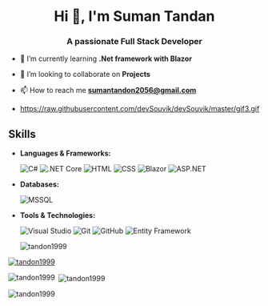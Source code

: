 <h1 align="center">Hi 👋, I'm Suman Tandan</h1>
<h3 align="center">A passionate Full Stack Developer</h3>




- 🌱 I’m currently learning **.Net framework with Blazor**

- 👯 I’m looking to collaborate on **Projects**

- 📫 How to reach me **sumantandon2056@gmail.com**

- https://raw.githubusercontent.com/devSouvik/devSouvik/master/gif3.gif

## Skills

- **Languages & Frameworks:**

  ![C#](https://img.shields.io/badge/C%23-239120?style=for-the-badge&logo=c-sharp&logoColor=white)
  ![.NET Core](https://img.shields.io/badge/.NET_Core-512BD4?style=for-the-badge&logo=dotnet&logoColor=white)
  ![HTML](https://img.shields.io/badge/HTML-E34F26?style=for-the-badge&logo=html5&logoColor=white)
  ![CSS](https://img.shields.io/badge/CSS-1572B6?style=for-the-badge&logo=css3&logoColor=white)
  ![Blazor](https://img.shields.io/badge/Blazor-512BD4?style=for-the-badge&logo=blazor&logoColor=white)
  ![ASP.NET](https://img.shields.io/badge/ASP.NET-512BD4?style=for-the-badge&logo=dotnet&logoColor=white)

- **Databases:**

  ![MSSQL](https://img.shields.io/badge/MSSQL-CC2927?style=for-the-badge&logo=microsoft-sql-server&logoColor=white)

- **Tools & Technologies:**

  ![Visual Studio](https://img.shields.io/badge/Visual_Studio-5C2D91?style=for-the-badge&logo=visual%20studio&logoColor=white)
  ![Git](https://img.shields.io/badge/Git-F05032?style=for-the-badge&logo=git&logoColor=white)
  ![GitHub](https://img.shields.io/badge/GitHub-181717?style=for-the-badge&logo=github&logoColor=white)
  ![Entity Framework](https://img.shields.io/badge/Entity_Framework-512BD4?style=for-the-badge&logo=dotnet&logoColor=white)


  <p align="left"> <img src="https://komarev.com/ghpvc/?username=tandon1999&label=Profile%20views&color=0e75b6&style=flat" alt="tandon1999" /> </p>

<p align="left"> <a href="https://github.com/ryo-ma/github-profile-trophy"><img src="https://github-profile-trophy.vercel.app/?username=tandon1999" alt="tandon1999" /></a> </p>

<p><img align="left" src="https://github-readme-stats.vercel.app/api/top-langs?username=tandon1999&show_icons=true&locale=en&layout=compact" alt="tandon1999" /></p>

<p>&nbsp;<img align="center" src="https://github-readme-stats.vercel.app/api?username=tandon1999&show_icons=true&locale=en" alt="tandon1999" /></p>

<p><img align="center" src="https://github-readme-streak-stats.herokuapp.com/?user=tandon1999&" alt="tandon1999" /></p>
